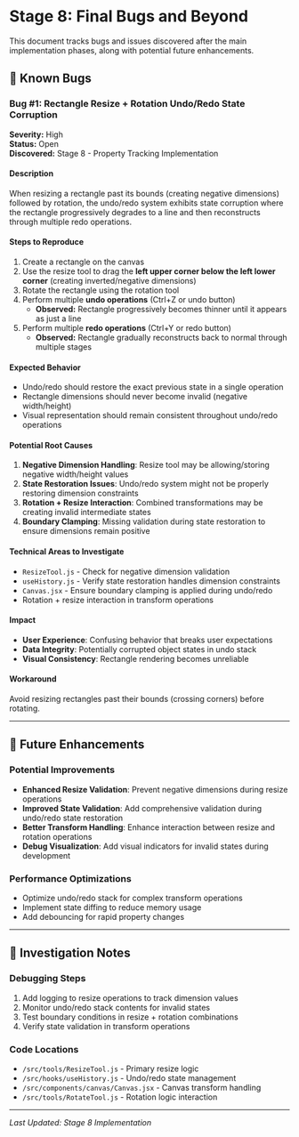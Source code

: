 # Stage 8: Final Bugs and Beyond

This document tracks bugs and issues discovered after the main implementation phases, along with potential future enhancements.

## 🐛 Known Bugs

### Bug #1: Rectangle Resize + Rotation Undo/Redo State Corruption

**Severity:** High  
**Status:** Open  
**Discovered:** Stage 8 - Property Tracking Implementation  

#### Description
When resizing a rectangle past its bounds (creating negative dimensions) followed by rotation, the undo/redo system exhibits state corruption where the rectangle progressively degrades to a line and then reconstructs through multiple redo operations.

#### Steps to Reproduce
1. Create a rectangle on the canvas
2. Use the resize tool to drag the **left upper corner below the left lower corner** (creating inverted/negative dimensions)
3. Rotate the rectangle using the rotation tool
4. Perform multiple **undo operations** (Ctrl+Z or undo button)
   - **Observed:** Rectangle progressively becomes thinner until it appears as just a line
5. Perform multiple **redo operations** (Ctrl+Y or redo button)  
   - **Observed:** Rectangle gradually reconstructs back to normal through multiple stages

#### Expected Behavior
- Undo/redo should restore the exact previous state in a single operation
- Rectangle dimensions should never become invalid (negative width/height)
- Visual representation should remain consistent throughout undo/redo operations

#### Potential Root Causes
1. **Negative Dimension Handling**: Resize tool may be allowing/storing negative width/height values
2. **State Restoration Issues**: Undo/redo system might not be properly restoring dimension constraints
3. **Rotation + Resize Interaction**: Combined transformations may be creating invalid intermediate states
4. **Boundary Clamping**: Missing validation during state restoration to ensure dimensions remain positive

#### Technical Areas to Investigate
- `ResizeTool.js` - Check for negative dimension validation
- `useHistory.js` - Verify state restoration handles dimension constraints
- `Canvas.jsx` - Ensure boundary clamping is applied during undo/redo
- Rotation + resize interaction in transform operations

#### Impact
- **User Experience**: Confusing behavior that breaks user expectations
- **Data Integrity**: Potentially corrupted object states in undo stack
- **Visual Consistency**: Rectangle rendering becomes unreliable

#### Workaround
Avoid resizing rectangles past their bounds (crossing corners) before rotating.

---

## 🚀 Future Enhancements

### Potential Improvements
- **Enhanced Resize Validation**: Prevent negative dimensions during resize operations
- **Improved State Validation**: Add comprehensive validation during undo/redo state restoration
- **Better Transform Handling**: Enhance interaction between resize and rotation operations
- **Debug Visualization**: Add visual indicators for invalid states during development

### Performance Optimizations
- Optimize undo/redo stack for complex transform operations
- Implement state diffing to reduce memory usage
- Add debouncing for rapid property changes

---

## 🔧 Investigation Notes

### Debugging Steps
1. Add logging to resize operations to track dimension values
2. Monitor undo/redo stack contents for invalid states
3. Test boundary conditions in resize + rotation combinations
4. Verify state validation in transform operations

### Code Locations
- `/src/tools/ResizeTool.js` - Primary resize logic
- `/src/hooks/useHistory.js` - Undo/redo state management
- `/src/components/canvas/Canvas.jsx` - Canvas transform handling
- `/src/tools/RotateTool.js` - Rotation logic interaction

---

*Last Updated: Stage 8 Implementation*
